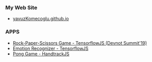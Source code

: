 ### My Web Site
* [yavuzKomecoglu.github.io](https://yavuzkomecoglu.github.io/)

### APPS

* [Rock-Paper-Scissors Game - TensorflowJS (Devnot Summit'19)](https://yavuzkomecoglu.github.io/apps/rock-paper-scissors-tfjs/index.html)
* [Emotion Recognizer - TensorflowJS](https://yavuzkomecoglu.github.io/apps/emotion-recognizer-tfjs/)
* [Pong Game - HandtrackJS](https://yavuzkomecoglu.github.io/apps/handtrackjs-pong-game/)

